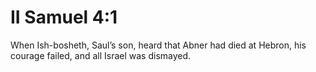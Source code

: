 # II Samuel 4:1

When Ish-bosheth, Saul’s son, heard that Abner had died at Hebron, his courage failed, and all Israel was dismayed.
